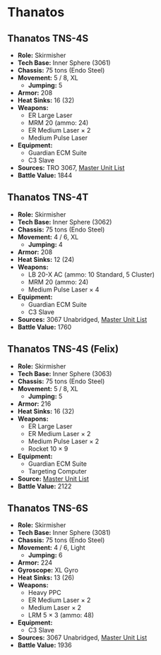 # Thanatos
## Thanatos TNS-4S
- **Role:** Skirmisher
- **Tech Base:** Inner Sphere (3061)
- **Chassis:** 75 tons (Endo Steel)
- **Movement:** 5 / 8, XL
  - **Jumping:** 5
- **Armor:** 208
- **Heat Sinks:** 16 (32)
- **Weapons:**
  - ER Large Laser
  - MRM 20 (ammo: 24)
  - ER Medium Laser × 2
  - Medium Pulse Laser
- **Equipment:**
  - Guardian ECM Suite
  - C3 Slave
- **Sources:** TRO 3067, [Master Unit List](http://masterunitlist.info/Unit/Details/5218/thanatos-tns-4s)
- **Battle Value:** 1844

## Thanatos TNS-4T
- **Role:** Skirmisher
- **Tech Base:** Inner Sphere (3062)
- **Chassis:** 75 tons (Endo Steel)
- **Movement:** 4 / 6, XL
  - **Jumping:** 4
- **Armor:** 208
- **Heat Sinks:** 12 (24)
- **Weapons:**
  - LB 20-X AC (ammo: 10 Standard, 5 Cluster)
  - MRM 20 (ammo: 24)
  - Medium Pulse Laser × 4
- **Equipment:**
  - Guardian ECM Suite
  - C3 Slave
- **Sources:** 3067 Unabridged, [Master Unit List](http://masterunitlist.info/Unit/Details/5700/thanatos-tns-4t)
- **Battle Value:** 1760

## Thanatos TNS-4S (Felix)
- **Role:** Skirmisher
- **Tech Base:** Inner Sphere (3063)
- **Chassis:** 75 tons (Endo Steel)
- **Movement:** 5 / 8, XL
  - **Jumping:** 5
- **Armor:** 216
- **Heat Sinks:** 16 (32)
- **Weapons:**
  - ER Large Laser
  - ER Medium Laser × 2
  - Medium Pulse Laser × 2
  - Rocket 10 × 9
- **Equipment:**
  - Guardian ECM Suite
  - Targeting Computer
- **Source:** [Master Unit List](http://masterunitlist.info/Unit/Details/3173/thanatos-tns-4s-felix)
- **Battle Value:** 2122

## Thanatos TNS-6S
- **Role:** Skirmisher
- **Tech Base:** Inner Sphere (3081)
- **Chassis:** 75 tons (Endo Steel)
- **Movement:** 4 / 6, Light
  - **Jumping:** 6
- **Armor:** 224
- **Gyroscope:** XL Gyro
- **Heat Sinks:** 13 (26)
- **Weapons:**
  - Heavy PPC
  - ER Medium Laser × 2
  - Medium Laser × 2
  - LRM 5 × 3 (ammo: 48)
- **Equipment:**
  - C3 Slave
- **Sources:** 3067 Unabridged, [Master Unit List](http://masterunitlist.info/Unit/Details/5701/thanatos-tns-6s)
- **Battle Value:** 1936

